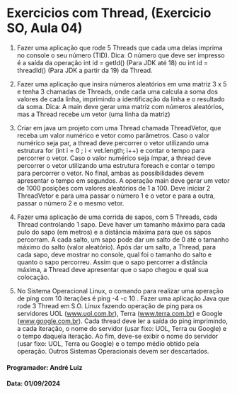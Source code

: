 # Exercicios com Thread, (Exercicio SO, Aula 04)

1) Fazer uma aplicação que rode 5 Threads que cada uma delas imprima no console o seu
número (TID).
Dica: O número que deve ser impresso é a saída da operação int id = getId() (Para JDK até 18)
ou int id = threadId() (Para JDK a partir da 19) da Thread.

2) Fazer uma aplicação que insira números aleatórios em uma matriz 3 x 5 e tenha 3
chamadas de Threads, onde cada uma calcula a soma dos valores de cada linha,
imprimindo a identificação da linha e o resultado da soma.
Dica: A main deve gerar uma matriz com números aleatórios, mas a Thread recebe um vetor
(uma linha da matriz)

3) Criar em java um projeto com uma Thread chamada ThreadVetor, que receba um valor
numérico e vetor como parâmetros. Caso o valor numérico seja par, a thread deve percorrer o
vetor utilizando uma estrutura for (int i = 0 ; i < vet.length; i++) e contar o tempo para
percorrer o vetor. Caso o valor numérico seja ímpar, a thread deve percorrer
o vetor utilizando uma estrutura foreach e contar o tempo para percorrer o vetor. No final,
ambas as possibilidades devem apresentar o tempo em segundos. A operação
main deve gerar um vetor de 1000 posições com valores aleatórios de 1 a 100. Deve iniciar 2 
ThreadVetor e para uma passar o número 1 e o vetor e para a outra, passar o
número 2 e o mesmo vetor.

4) Fazer uma aplicação de uma corrida de sapos, com 5 Threads, cada Thread
controlando 1 sapo. Deve haver um tamanho máximo para cada pulo do sapo (em metros)
e a distância máxima para que os sapos percorram. A cada salto, um sapo pode dar um salto de
0 até o tamanho máximo do salto (valor aleatório). Após dar um salto, a Thread, para cada sapo,
deve mostrar no console, qual foi o tamanho do salto e quanto
o sapo percorreu. Assim que o sapo percorrer a distância máxima, a Thread deve
apresentar que o sapo chegou e qual sua colocação.

5) No Sistema Operacional Linux, o comando para realizar uma operação de ping com 10
iterações é ping -4 -c 10 <servidor>. Fazer uma aplicação Java que rode 3 Thread em S.O.
Linux fazendo operação de ping para os servidores UOL (www.uol.com.br), Terra
(www.terra.com.br) e Google (www.google.com.br). Cada thread deve ler a saída do ping
imprimindo, a cada iteração, o nome do servidor (usar fixo: UOL, Terra ou Google) e o tempo
daquela iteração. Ao fim, deve-se exibir o nome do servidor (usar fixo: UOL, Terra ou Google) e o
tempo médio obtido pela operação. Outros Sistemas Operacionais devem ser
descartados.

#### Programador: André Luiz
#### Data: 01/09/2024

